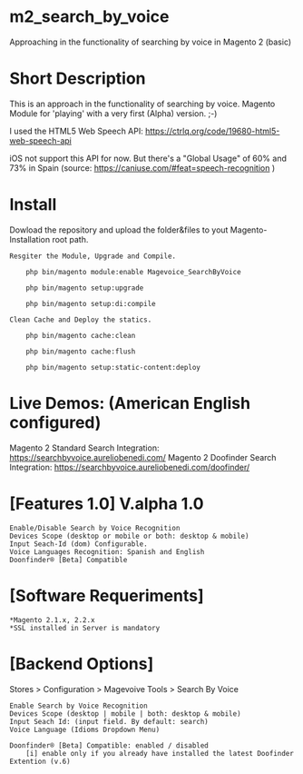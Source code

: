 # m2_search_by_voice

Approaching in the functionality of searching by voice in Magento 2 (basic)

# Short Description

This is an approach in the functionality of searching by voice. Magento Module for 'playing' with a very first (Alpha) version. ;-)

I used the HTML5 Web Speech API: https://ctrlq.org/code/19680-html5-web-speech-api

iOS not support this API for now. But there's a "Global Usage" of 60% and 73% in Spain (source: https://caniuse.com/#feat=speech-recognition )

# Install

Dowload the repository and upload the folder&files to yout Magento-Installation root path.

	Resgiter the Module, Upgrade and Compile.
	
		php bin/magento module:enable Magevoice_SearchByVoice
		
		php bin/magento setup:upgrade
		
		php bin/magento setup:di:compile
    
	Clean Cache and Deploy the statics.
	
		php bin/magento cache:clean
		
		php bin/magento cache:flush
		
		php bin/magento setup:static-content:deploy
    

# Live Demos: (American English configured)

Magento 2 Standard Search Integration: https://searchbyvoice.aureliobenedi.com/
Magento 2 Doofinder Search Integration: https://searchbyvoice.aureliobenedi.com/doofinder/

# [Features 1.0] V.alpha 1.0

	Enable/Disable Search by Voice Recognition
	Devices Scope (desktop or mobile or both: desktop & mobile)
	Input Seach-Id (dom) Configurable.
	Voice Languages Recognition: Spanish and English
	Doonfinder® [Beta] Compatible

# [Software Requeriments]
	
	*Magento 2.1.x, 2.2.x
	*SSL installed in Server is mandatory

# [Backend Options] 

Stores > Configuration > Magevoive Tools > Search By Voice

	Enable Search by Voice Recognition
	Devices Scope (desktop | mobile | both: desktop & mobile)
	Input Seach Id: (input field. By default: search)
	Voice Language (Idioms Dropdown Menu)
	
	Doonfinder® [Beta] Compatible: enabled / disabled
		[i] enable only if you already have installed the latest Doofinder Extention (v.6)
